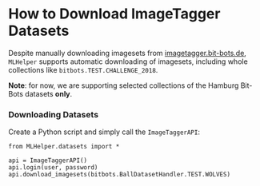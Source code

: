 # How to Download ImageTagger Datasets

Despite manually downloading imagesets from [imagetagger.bit-bots.de](https://imagetagger.bit-bots.de),
``MLHelper`` supports automatic downloading of imagesets, including whole collections like ``bitbots.TEST.CHALLENGE_2018``.

**Note**: for now, we are supporting selected collections of the Hamburg Bit-Bots datasets **only**.


### Downloading Datasets

Create a Python script and simply call the ``ImageTaggerAPI``:

```
from MLHelper.datasets import *

api = ImageTaggerAPI()
api.login(user, password)
api.download_imagesets(bitbots.BallDatasetHandler.TEST.WOLVES)
```
